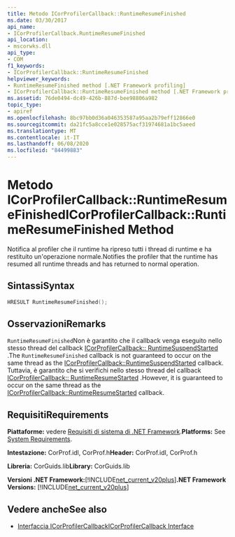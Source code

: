 ```yaml
---
title: Metodo ICorProfilerCallback::RuntimeResumeFinished
ms.date: 03/30/2017
api_name:
- ICorProfilerCallback.RuntimeResumeFinished
api_location:
- mscorwks.dll
api_type:
- COM
f1_keywords:
- ICorProfilerCallback::RuntimeResumeFinished
helpviewer_keywords:
- RuntimeResumeFinished method [.NET Framework profiling]
- ICorProfilerCallback::RuntimeResumeFinished method [.NET Framework profiling]
ms.assetid: 76de0494-dc49-426b-887d-bee98806a982
topic_type:
- apiref
ms.openlocfilehash: 8bc97bb0d36a046353587a95aa2b79eff12866e0
ms.sourcegitcommit: da21fc5a8cce1e028575acf31974681a1bc5aeed
ms.translationtype: MT
ms.contentlocale: it-IT
ms.lasthandoff: 06/08/2020
ms.locfileid: "84499883"
---
```

# <a name="icorprofilercallbackruntimeresumefinished-method"></a><span data-ttu-id="488a6-102">Metodo ICorProfilerCallback::RuntimeResumeFinished</span><span class="sxs-lookup"><span data-stu-id="488a6-102">ICorProfilerCallback::RuntimeResumeFinished Method</span></span>
<span data-ttu-id="488a6-103">Notifica al profiler che il runtime ha ripreso tutti i thread di runtime e ha restituito un'operazione normale.</span><span class="sxs-lookup"><span data-stu-id="488a6-103">Notifies the profiler that the runtime has resumed all runtime threads and has returned to normal operation.</span></span>  
  
## <a name="syntax"></a><span data-ttu-id="488a6-104">Sintassi</span><span class="sxs-lookup"><span data-stu-id="488a6-104">Syntax</span></span>  
  
```cpp  
HRESULT RuntimeResumeFinished();  
```  
  
## <a name="remarks"></a><span data-ttu-id="488a6-105">Osservazioni</span><span class="sxs-lookup"><span data-stu-id="488a6-105">Remarks</span></span>  
 <span data-ttu-id="488a6-106">`RuntimeResumeFinished`Non è garantito che il callback venga eseguito nello stesso thread del callback [ICorProfilerCallback:: RuntimeSuspendStarted](icorprofilercallback-runtimesuspendstarted-method.md) .</span><span class="sxs-lookup"><span data-stu-id="488a6-106">The `RuntimeResumeFinished` callback is not guaranteed to occur on the same thread as the [ICorProfilerCallback::RuntimeSuspendStarted](icorprofilercallback-runtimesuspendstarted-method.md) callback.</span></span> <span data-ttu-id="488a6-107">Tuttavia, è garantito che si verifichi nello stesso thread del callback [ICorProfilerCallback:: RuntimeResumeStarted](icorprofilercallback-runtimeresumestarted-method.md) .</span><span class="sxs-lookup"><span data-stu-id="488a6-107">However, it is guaranteed to occur on the same thread as the [ICorProfilerCallback::RuntimeResumeStarted](icorprofilercallback-runtimeresumestarted-method.md) callback.</span></span>  
  
## <a name="requirements"></a><span data-ttu-id="488a6-108">Requisiti</span><span class="sxs-lookup"><span data-stu-id="488a6-108">Requirements</span></span>  
 <span data-ttu-id="488a6-109">**Piattaforme:** vedere [Requisiti di sistema di .NET Framework](../../get-started/system-requirements.md).</span><span class="sxs-lookup"><span data-stu-id="488a6-109">**Platforms:** See [System Requirements](../../get-started/system-requirements.md).</span></span>  
  
 <span data-ttu-id="488a6-110">**Intestazione:** CorProf.idl, CorProf.h</span><span class="sxs-lookup"><span data-stu-id="488a6-110">**Header:** CorProf.idl, CorProf.h</span></span>  
  
 <span data-ttu-id="488a6-111">**Libreria:** CorGuids.lib</span><span class="sxs-lookup"><span data-stu-id="488a6-111">**Library:** CorGuids.lib</span></span>  
  
 <span data-ttu-id="488a6-112">**Versioni .NET Framework:**[!INCLUDE[net_current_v20plus](../../../../includes/net-current-v20plus-md.md)]</span><span class="sxs-lookup"><span data-stu-id="488a6-112">**.NET Framework Versions:** [!INCLUDE[net_current_v20plus](../../../../includes/net-current-v20plus-md.md)]</span></span>  
  
## <a name="see-also"></a><span data-ttu-id="488a6-113">Vedere anche</span><span class="sxs-lookup"><span data-stu-id="488a6-113">See also</span></span>

- [<span data-ttu-id="488a6-114">Interfaccia ICorProfilerCallback</span><span class="sxs-lookup"><span data-stu-id="488a6-114">ICorProfilerCallback Interface</span></span>](icorprofilercallback-interface.md)
